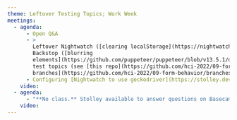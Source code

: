 ```yaml
---
theme: Leftover Testing Topics; Work Week
meetings:
  - agenda:
      - Open Q&A
      - >
        Leftover Nightwatch ([clearing localStorage](https://nightwatchjs.org/api/execute.html)) and
        Backstop ([blurring
        elements](https://github.com/puppeteer/puppeteer/blob/v13.5.1/docs/api.md#pageevalselector-pagefunction-args-1))
        test topics (see [this repo](https://github.com/hci-2022/09-form-behavior/) and [its
        branches](https://github.com/hci-2022/09-form-behavior/branches))
      - Configuring [Nightwatch to use geckodriver](https://stolley.dev/properly-configuring-nightwatch-to-run-geckodriver/)
    video:
  - agenda:
      - "**No class.** Stolley available to answer questions on Basecamp."
    video:
---
```

